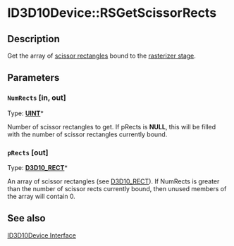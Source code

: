 # ID3D10Device::RSGetScissorRects

## Description

Get the array of [scissor rectangles](https://learn.microsoft.com/windows/desktop/direct3d11/d3d10-graphics-programming-guide-rasterizer-stage-getting-started) bound to the [rasterizer stage](https://learn.microsoft.com/windows/desktop/direct3d11/d3d10-graphics-programming-guide-rasterizer-stage).

## Parameters

### `NumRects` [in, out]

Type: **[UINT](https://learn.microsoft.com/windows/desktop/WinProg/windows-data-types)***

Number of scissor rectangles to get. If pRects is **NULL**, this will be filled with the number of scissor rectangles currently bound.

### `pRects` [out]

Type: **[D3D10_RECT](https://learn.microsoft.com/windows/desktop/direct3d10/d3d10-rect)***

An array of scissor rectangles (see [D3D10_RECT](https://learn.microsoft.com/windows/desktop/direct3d10/d3d10-rect)). If NumRects is greater than the number of scissor rects currently bound, then unused members of the array will contain 0.

## See also

[ID3D10Device Interface](https://learn.microsoft.com/windows/desktop/api/d3d10/nn-d3d10-id3d10device)